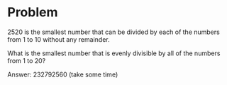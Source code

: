 Problem
=======

2520 is the smallest number that can be divided by each of the numbers from 1 to 10 without any remainder.

What is the smallest number that is evenly divisible by all of the numbers from 1 to 20?

Answer: 232792560 (take some time)
